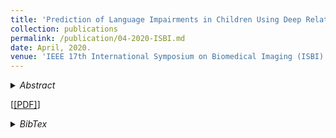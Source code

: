 ```yaml
---
title: 'Prediction of Language Impairments in Children Using Deep Relational Reasoning with DWI Data'
collection: publications
permalink: /publication/04-2020-ISBI.md
date: April, 2020.
venue: 'IEEE 17th International Symposium on Biomedical Imaging (ISBI).'
---
```


<details>
<summary>
<i>Abstract</i>
</summary>
<p><div align="justify">This paper proposes a new deep learning model using relational reasoning with diffusion-weighted imaging (DWI) data. We investigate how effectively and comprehensively DWI tractography-based connectome predicts the impairment of expressive and receptive language ability in individual children with focal epilepsy (FE). The proposed model constitutes a combination of a dilated convolutional neural network (CNN) and a relation network (RN), with the latter being applied to the dependencies of axonal connections across cortical regions in the whole brain. The presented results from 51 FE children demonstrate that the proposed model outperforms other existing state-of-the-art algorithms to predict language abilities without depending on connec-tome densities, with average improvement of up to 96.2% and 83.8% in expressive and receptive language prediction, respectively.</div></p>
</details>

[<a href="http://soumbane.github.io/files/Prediction_of_Language_Impairments.pdf">[PDF]</a>]

<details>
<summary>
<i>BibTex</i>
</summary>
<p><div align="justify">@inproceedings{banerjee2020prediction,<br>
  title={Prediction of Language Impairments in Children Using Deep Relational Reasoning with DWI Data},<br>
  author={Banerjee, Soumyanil and Dong, Ming and Lee, Min-Hee and O'Hara, Nolan and Asano, Eishi and Jeong, Jeong-Won},<br>
  booktitle={2020 IEEE 17th International Symposium on Biomedical Imaging (ISBI)},<br>
  pages={1680--1684},<br>
  year={2020},<br>
  organization={IEEE}<br>
}</div></p>
</details>
